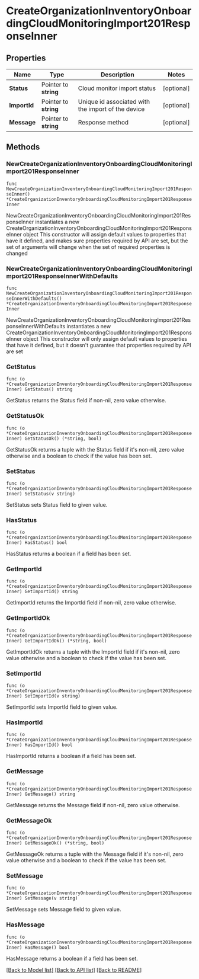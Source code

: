 # CreateOrganizationInventoryOnboardingCloudMonitoringImport201ResponseInner

## Properties

Name | Type | Description | Notes
------------ | ------------- | ------------- | -------------
**Status** | Pointer to **string** | Cloud monitor import status | [optional] 
**ImportId** | Pointer to **string** | Unique id associated with the import of the device | [optional] 
**Message** | Pointer to **string** | Response method | [optional] 

## Methods

### NewCreateOrganizationInventoryOnboardingCloudMonitoringImport201ResponseInner

`func NewCreateOrganizationInventoryOnboardingCloudMonitoringImport201ResponseInner() *CreateOrganizationInventoryOnboardingCloudMonitoringImport201ResponseInner`

NewCreateOrganizationInventoryOnboardingCloudMonitoringImport201ResponseInner instantiates a new CreateOrganizationInventoryOnboardingCloudMonitoringImport201ResponseInner object
This constructor will assign default values to properties that have it defined,
and makes sure properties required by API are set, but the set of arguments
will change when the set of required properties is changed

### NewCreateOrganizationInventoryOnboardingCloudMonitoringImport201ResponseInnerWithDefaults

`func NewCreateOrganizationInventoryOnboardingCloudMonitoringImport201ResponseInnerWithDefaults() *CreateOrganizationInventoryOnboardingCloudMonitoringImport201ResponseInner`

NewCreateOrganizationInventoryOnboardingCloudMonitoringImport201ResponseInnerWithDefaults instantiates a new CreateOrganizationInventoryOnboardingCloudMonitoringImport201ResponseInner object
This constructor will only assign default values to properties that have it defined,
but it doesn't guarantee that properties required by API are set

### GetStatus

`func (o *CreateOrganizationInventoryOnboardingCloudMonitoringImport201ResponseInner) GetStatus() string`

GetStatus returns the Status field if non-nil, zero value otherwise.

### GetStatusOk

`func (o *CreateOrganizationInventoryOnboardingCloudMonitoringImport201ResponseInner) GetStatusOk() (*string, bool)`

GetStatusOk returns a tuple with the Status field if it's non-nil, zero value otherwise
and a boolean to check if the value has been set.

### SetStatus

`func (o *CreateOrganizationInventoryOnboardingCloudMonitoringImport201ResponseInner) SetStatus(v string)`

SetStatus sets Status field to given value.

### HasStatus

`func (o *CreateOrganizationInventoryOnboardingCloudMonitoringImport201ResponseInner) HasStatus() bool`

HasStatus returns a boolean if a field has been set.

### GetImportId

`func (o *CreateOrganizationInventoryOnboardingCloudMonitoringImport201ResponseInner) GetImportId() string`

GetImportId returns the ImportId field if non-nil, zero value otherwise.

### GetImportIdOk

`func (o *CreateOrganizationInventoryOnboardingCloudMonitoringImport201ResponseInner) GetImportIdOk() (*string, bool)`

GetImportIdOk returns a tuple with the ImportId field if it's non-nil, zero value otherwise
and a boolean to check if the value has been set.

### SetImportId

`func (o *CreateOrganizationInventoryOnboardingCloudMonitoringImport201ResponseInner) SetImportId(v string)`

SetImportId sets ImportId field to given value.

### HasImportId

`func (o *CreateOrganizationInventoryOnboardingCloudMonitoringImport201ResponseInner) HasImportId() bool`

HasImportId returns a boolean if a field has been set.

### GetMessage

`func (o *CreateOrganizationInventoryOnboardingCloudMonitoringImport201ResponseInner) GetMessage() string`

GetMessage returns the Message field if non-nil, zero value otherwise.

### GetMessageOk

`func (o *CreateOrganizationInventoryOnboardingCloudMonitoringImport201ResponseInner) GetMessageOk() (*string, bool)`

GetMessageOk returns a tuple with the Message field if it's non-nil, zero value otherwise
and a boolean to check if the value has been set.

### SetMessage

`func (o *CreateOrganizationInventoryOnboardingCloudMonitoringImport201ResponseInner) SetMessage(v string)`

SetMessage sets Message field to given value.

### HasMessage

`func (o *CreateOrganizationInventoryOnboardingCloudMonitoringImport201ResponseInner) HasMessage() bool`

HasMessage returns a boolean if a field has been set.


[[Back to Model list]](../README.md#documentation-for-models) [[Back to API list]](../README.md#documentation-for-api-endpoints) [[Back to README]](../README.md)


